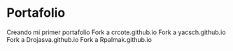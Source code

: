 # Portafolio
Creando mi primer portafolio
Fork a crcote.github.io
Fork a yacsch.github.io
Fork a Drojasva.github.io
Fork a Rpalmak.github.io
